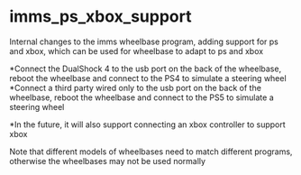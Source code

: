 # imms_ps_xbox_support

Internal changes to the imms wheelbase program, adding support for ps and xbox, which can be used for wheelbase to adapt to ps and xbox

*Connect the DualShock 4 to the usb port on the back of the wheelbase, reboot the wheelbase and connect to the PS4 to simulate a steering wheel
*Connect a third party wired only to the usb port on the back of the wheelbase, reboot the wheelbase and connect to the PS5 to simulate a steering wheel

*In the future, it will also support connecting an xbox controller to support xbox



Note that different models of wheelbases need to match different programs, otherwise the wheelbases may not be used normally
